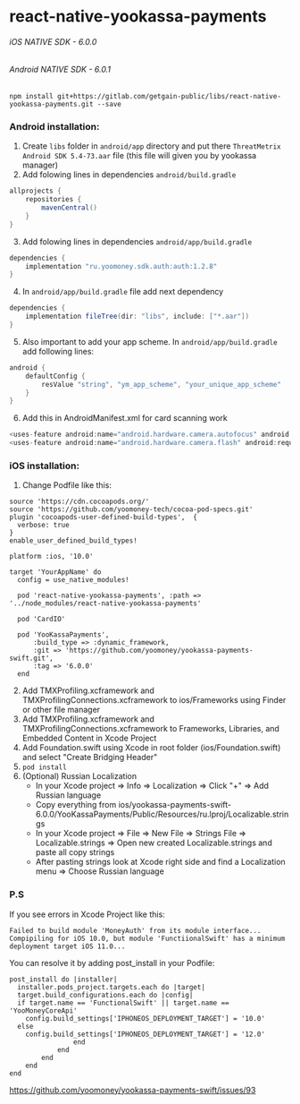 # react-native-yookassa-payments

###### iOS NATIVE SDK - 6.0.0
###### Android NATIVE SDK - 6.0.1

`npm install git+https://gitlab.com/getgain-public/libs/react-native-yookassa-payments.git --save`

### Android installation:

1.  Create `libs` folder in `android/app` directory and put there `ThreatMetrix Android SDK 5.4-73.aar` file (this file will given you by yookassa manager)
2.  Add folowing lines in dependencies `android/build.gradle`

```java
allprojects {
    repositories {
        mavenCentral()
    }
}
```

3.  Add folowing lines in dependencies `android/app/build.gradle`

```java
dependencies {
    implementation "ru.yoomoney.sdk.auth:auth:1.2.8"
}
```

4.  In `android/app/build.gradle` file add next dependency

```java
dependencies {
    implementation fileTree(dir: "libs", include: ["*.aar"])
}
```

5.  Also important to add your app scheme. In `android/app/build.gradle` add following lines:

```java
android {
    defaultConfig {
        resValue "string", "ym_app_scheme", "your_unique_app_scheme"
    }
}
```

6. Add this in AndroidManifest.xml for card scanning work

```java
<uses-feature android:name="android.hardware.camera.autofocus" android:required="false" />
<uses-feature android:name="android.hardware.camera.flash" android:required="false" />
```

### iOS installation:

1.  Change Podfile like this:

```
source 'https://cdn.cocoapods.org/'
source 'https://github.com/yoomoney-tech/cocoa-pod-specs.git'
plugin 'cocoapods-user-defined-build-types',  {
  verbose: true
}
enable_user_defined_build_types!

platform :ios, '10.0'

target 'YourAppName' do
  config = use_native_modules!

  pod 'react-native-yookassa-payments', :path => '../node_modules/react-native-yookassa-payments'
   
  pod 'CardIO' 
   
  pod 'YooKassaPayments',
      :build_type => :dynamic_framework,
      :git => 'https://github.com/yoomoney/yookassa-payments-swift.git',
      :tag => '6.0.0'
  end
```

2.  Add TMXProfiling.xcframework and TMXProfilingConnections.xcframework to ios/Frameworks using Finder or other file manager 
3.  Add TMXProfiling.xcframework and TMXProfilingConnections.xcframework to Frameworks, Libraries, and Embedded Content in Xcode Project
4.  Add Foundation.swift using Xcode in root folder (ios/Foundation.swift) and select "Сreate Bridging Header"
5.  `pod install`
6. (Optional) Russian Localization
    - In your Xcode project => Info => Localization => Click "+" => Add Russian language
    - Copy everything from ios/yookassa-payments-swift-6.0.0/YooKassaPayments/Public/Resources/ru.lproj/Localizable.strings
    - In your Xcode project => File => New File => Strings File => Localizable.strings => Open new created Localizable.strings and paste all copy strings
    - After pasting strings look at Xcode right side and find a Localization menu => Choose Russian language 

### P.S
If you see errors in Xcode Project like this:
```
Failed to build module 'MoneyAuth' from its module interface...
Compipiling for iOS 10.0, but module 'FunctiionalSwift' has a minimum deployment target iOS 11.0...
```
You can resolve it by adding post_install in your Podfile:
```
post_install do |installer|
  installer.pods_project.targets.each do |target|
  target.build_configurations.each do |config|
  if target.name == 'FunctionalSwift' || target.name == 'YooMoneyCoreApi'
    config.build_settings['IPHONEOS_DEPLOYMENT_TARGET'] = '10.0'
  else
    config.build_settings['IPHONEOS_DEPLOYMENT_TARGET'] = '12.0'
                end
            end
        end
    end
end
```
https://github.com/yoomoney/yookassa-payments-swift/issues/93

